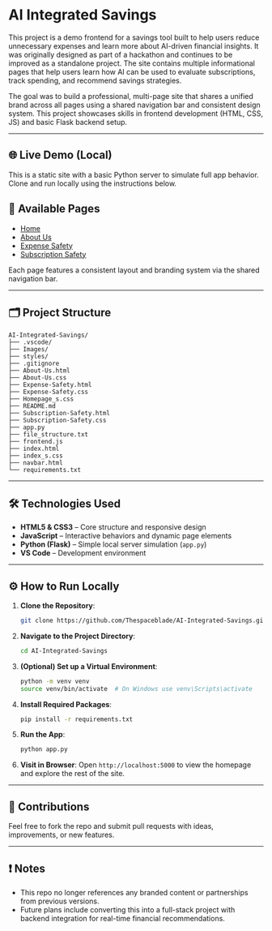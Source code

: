 # AI Integrated Savings

This project is a demo frontend for a savings tool built to help users reduce unnecessary expenses and learn more about AI-driven financial insights. It was originally designed as part of a hackathon and continues to be improved as a standalone project. The site contains multiple informational pages that help users learn how AI can be used to evaluate subscriptions, track spending, and recommend savings strategies.

The goal was to build a professional, multi-page site that shares a unified brand across all pages using a shared navigation bar and consistent design system. This project showcases skills in frontend development (HTML, CSS, JS) and basic Flask backend setup.

---

## 🌐 Live Demo (Local)

This is a static site with a basic Python server to simulate full app behavior. Clone and run locally using the instructions below.

## 📄 Available Pages

- [Home](index.html)
- [About Us](About-Us.html)
- [Expense Safety](Expense-Safety.html)
- [Subscription Safety](Subscription-Safety.html)

Each page features a consistent layout and branding system via the shared navigation bar.

---

## 🗂️ Project Structure

```
AI-Integrated-Savings/
├── .vscode/
├── Images/
├── styles/
├── .gitignore
├── About-Us.html
├── About-Us.css
├── Expense-Safety.html
├── Expense-Safety.css
├── Homepage_s.css
├── README.md
├── Subscription-Safety.html
├── Subscription-Safety.css
├── app.py
├── file_structure.txt
├── frontend.js
├── index.html
├── index_s.css
├── navbar.html
└── requirements.txt
```

---

## 🛠️ Technologies Used

- **HTML5 & CSS3** – Core structure and responsive design
- **JavaScript** – Interactive behaviors and dynamic page elements
- **Python (Flask)** – Simple local server simulation (`app.py`)
- **VS Code** – Development environment

---

## ⚙️ How to Run Locally

1. **Clone the Repository**:
   ```bash
   git clone https://github.com/Thespaceblade/AI-Integrated-Savings.git
   ```

2. **Navigate to the Project Directory**:
   ```bash
   cd AI-Integrated-Savings
   ```

3. **(Optional) Set up a Virtual Environment**:
   ```bash
   python -m venv venv
   source venv/bin/activate  # On Windows use venv\Scripts\activate
   ```

4. **Install Required Packages**:
   ```bash
   pip install -r requirements.txt
   ```

5. **Run the App**:
   ```bash
   python app.py
   ```

6. **Visit in Browser**:
   Open `http://localhost:5000` to view the homepage and explore the rest of the site.

---

## 🤝 Contributions

Feel free to fork the repo and submit pull requests with ideas, improvements, or new features.

---

## ❗ Notes

- This repo no longer references any branded content or partnerships from previous versions.
- Future plans include converting this into a full-stack project with backend integration for real-time financial recommendations.
